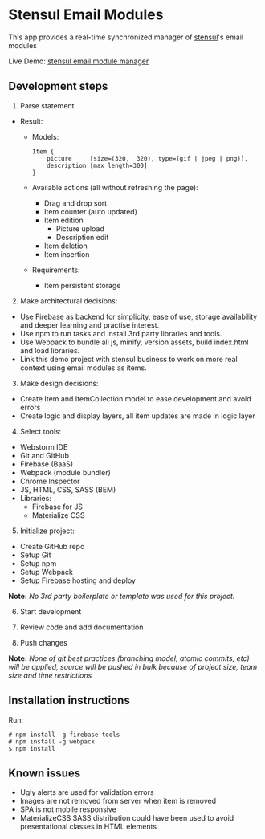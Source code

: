 # Stensul Email Modules

This app provides a real-time synchronized manager of [stensul](https://stensul.com)'s email modules

Live Demo: [stensul email module manager](https://email-module-manager.firebaseapp.com/)

## Development steps
1. Parse statement
  * Result:
  	* Models:
		```
		Item {
			picture     [size=(320,  320), type=(gif | jpeg | png)],
			description [max_length=300]
		}
		```

  	* Available actions (all without refreshing the page):
  	  * Drag and drop sort
  	  * Item counter (auto updated)
  	  * Item edition
  	    * Picture upload
        * Description edit
  	  * Item deletion
  	  * Item insertion

  	* Requirements:
  	  * Item persistent storage

2. Make architectural decisions:
  * Use Firebase as backend for simplicity, ease of use, storage availability and deeper learning and practise interest.
  * Use npm to run tasks and install 3rd party libraries and tools.
  * Use Webpack to bundle all js, minify, version assets, build index.html and load libraries.
  * Link this demo project with stensul business to work on more real context using email modules as items.

3. Make design decisions:
  * Create Item and ItemCollection model to ease development and avoid errors
  * Create logic and display layers, all item updates are made in logic layer

4. Select tools:
  * Webstorm IDE
  * Git and GitHub
  * Firebase (BaaS)
  * Webpack (module bundler)
  * Chrome Inspector
  * JS, HTML, CSS, SASS (BEM)
  * Libraries:
    * Firebase for JS
    * Materialize CSS

5. Initialize project:
  * Create GitHub repo
  * Setup Git
  * Setup npm
  * Setup Webpack
  * Setup Firebase hosting and deploy
  
  **Note:** *No 3rd party boilerplate or template was used for this project.*

6. Start development

7. Review code and add documentation

8. Push changes

**Note:** *None of git best practices (branching model, atomic commits, etc) will be applied, source will be pushed in bulk because of project size, team size and time restrictions*

## Installation instructions

Run:
```
# npm install -g firebase-tools
# npm install -g webpack
$ npm install
```

## Known issues

- Ugly alerts are used for validation errors
- Images are not removed from server when item is removed
- SPA is not mobile responsive
- MaterializeCSS SASS distribution could have been used to avoid presentational classes in HTML elements
